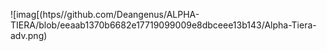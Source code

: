 
<!DOCTYPE html>
 <head>
  <body>
 


![imag[(htps//github.com/Deangenus/ALPHA-TIERA/blob/eeaab1370b6682e17719099009e8dbceee13b143/Alpha-Tiera-adv.png)












  

```


